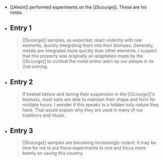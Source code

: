 - [[Aleon]] performed experiments on the [[Scourge]]. These are his notes.
- ## Entry 1
  > [[Scourge]] samples, as expected, react violently with raw elements, quickly integrating them into their biomass. Generally, metals are integrated more quickly than other elements. I suspect that this property was originally an adaptation made by the [[Scourge]] to combat the metal armor worn by our people in its 2nd coming.
- ## Entry 2
  > If heated before and during their suspension in the [[Scourge]]'s biomass, most salts are able to maintain their shape and form for multiple hours. I wonder if this speaks to a hidden holy nature they have. That would explain why they are used in many of our traditions and rituals.
- ## Entry 3
  > [[Scourge]] samples are becoming increasingly violent. It may be time for me to put these experiments to rest and focus more keenly on saving this country.